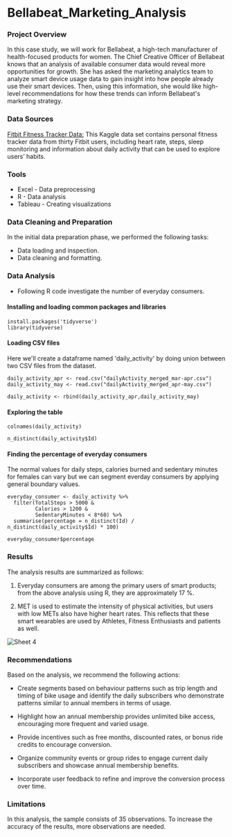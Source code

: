 # Bellabeat_Marketing_Analysis

### Project Overview


In this case study, we will work for Bellabeat, a high-tech manufacturer of health-focused products for women. The Chief Creative Officer of Bellabeat knows that an analysis of available consumer data would reveal more opportunities for growth. She has asked the marketing analytics team to analyze smart device usage data to gain insight into how people already use their smart devices. Then, using this information, she would like high-level recommendations for how these trends can inform Bellabeat's marketing strategy.

### Data Sources

[Fitbit Fitness Tracker Data:](https://www.kaggle.com/arashnic/fitbit) This Kaggle data set contains personal fitness tracker data from thirty Fitbit users, including heart rate, steps, sleep monitoring and information about daily activity that can be used to explore users’ habits. 


### Tools

- Excel - Data preprocessing
- R - Data analysis
- Tableau - Creating visualizations

### Data Cleaning and Preparation

In the initial data preparation phase, we performed the following tasks:
- Data loading and inspection.
- Data cleaning and formatting.

### Data Analysis

- Following R code investigate the number of everyday consumers.

#### Installing and loading common packages and libraries

```{r}
install.packages('tidyverse')
library(tidyverse)
```
#### Loading CSV files

Here we'll create a dataframe named 'daily_activity' by doing union between two CSV files from the dataset.

```{r}
daily_activity_apr <- read.csv("dailyActivity_merged_mar-apr.csv")
daily_activity_may <- read.csv("dailyActivity_merged_apr-may.csv")
```

```{r}
daily_activity <- rbind(daily_activity_apr,daily_activity_may)
```

#### Exploring the table

```{r}
colnames(daily_activity)
```

```{r}
n_distinct(daily_activity$Id)
```

#### Finding the percentage of everyday consumers

The normal values for daily steps, calories burned and sedentary minutes for females can vary but we can segment everday consumers by applying general boundary values.

```{r}
everyday_consumer <- daily_activity %>%
  filter(TotalSteps > 5000 &
         Calories > 1200 &
         SedentaryMinutes < 8*60) %>%
  summarise(percentage = n_distinct(Id) / n_distinct(daily_activity$Id) * 100)
```

```{r}
everyday_consumer$percentage
```


### Results

The analysis results are summarized as follows:

1. Everyday consumers are among the primary users of smart products; from the above analysis using R, they are approximately 17 %. 

2. MET is used to estimate the intensity of physical activities, but users with low METs also have higher heart rates. This reflects that these smart wearables are used by Athletes, Fitness Enthusiasts and patients as well. 

![Sheet 4](https://github.com/MuhammadShamoon/bellabeat_CaseStudy/assets/52103515/76415451-59ce-4814-945c-b6ff2e4c8251)


### Recommendations

Based on the analysis, we recommend the following actions:

- Create segments based on behaviour patterns such as trip length and timing of bike usage and identify the daily subscribers who demonstrate patterns similar to annual members in terms of usage.

- Highlight how an annual membership provides unlimited bike access, encouraging more frequent and varied usage.

- Provide incentives such as free months, discounted rates, or bonus ride credits to encourage conversion.

- Organize community events or group rides to engage current daily subscribers and showcase annual membership benefits.

- Incorporate user feedback to refine and improve the conversion process over time.

### Limitations

In this analysis, the sample consists of 35 observations. To increase the accuracy of the results, more observations are needed.







